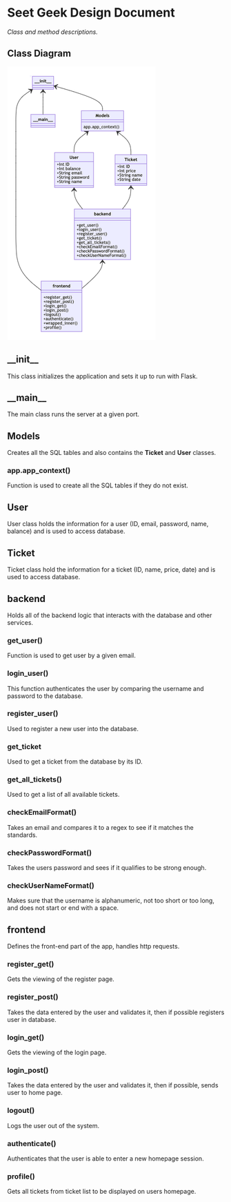 # Seet Geek Design Document
*Class and method descriptions.*

## Class Diagram
![alt text](https://github.com/emilygibbons/CISC-CMPE-327/blob/adamBranchA2/pictures/mermaid-diagram-20201106121109.png)

## \_\_init\_\_

This class initializes the application and sets it up to run with Flask.

## \_\_main\_\_
The main class runs the server at a given port.

## Models
Creates all the SQL tables and also contains the **Ticket** and **User** classes.
### app.app_context()
Function is used to create all the SQL tables if they do not exist.

## User
User class holds the information for a user (ID, email, password, name, balance) and is used to access database.

## Ticket
Ticket class hold the information for a ticket (ID, name, price, date) and is used to access database.

## backend
Holds all of the backend logic that interacts with the database and other services.
### get_user()
Function is used to get user by a given email.
### login_user()
This function authenticates the user by comparing the username and password to the database.
### register_user()
Used to register a new user into the database.
### get_ticket
Used to get a ticket from the database by its ID.
### get_all_tickets()
Used to get a list of all available tickets.
### checkEmailFormat()
Takes an email and compares it to a regex to see if it matches the standards.
### checkPasswordFormat()
Takes the users password and sees if it qualifies to be strong enough.
### checkUserNameFormat()
Makes sure that the username is alphanumeric, not too short or too long, and does not start or end with a space.

## frontend
Defines the front-end part of the app, handles http requests.

### register_get()
Gets the viewing of the register page.
### register_post()
Takes the data entered by the user and validates it, then if possible registers user in database.
### login_get()
Gets the viewing of the login page.
### login_post()
Takes the data entered by the user and validates it, then if possible, sends user to home page.
### logout()
Logs the user out of the system.
### authenticate()
Authenticates that the user is able to enter a new homepage session.
### profile()
Gets all tickets from ticket list to be displayed on users homepage.



